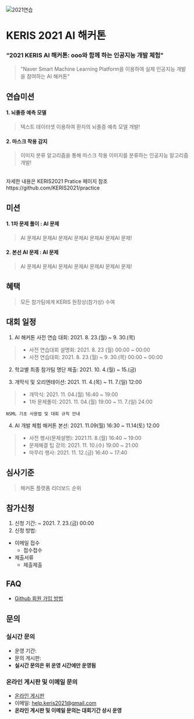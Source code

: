 ![2021연습](https://user-images.githubusercontent.com/84825409/119595987-643b4d80-be19-11eb-8582-1408bc9f4bdb.png)

# KERIS 2021 AI 해커톤
### “2021 KERIS AI 해커톤: ooo와 함께 하는 인공지능 개발 체험”
> "Naver Smart Machine Learning Platform을 이용하여 실제 인공지능 개발을 참여하는 AI 해커톤"
  
## 연습미션 
#### 1. 뇌졸증 예측 모델<br>
> 텍스트 데이터셋 이용하여 환자의 뇌졸증 예측 모델 개발!
#### 2. 마스크 착용 감지<br>
> 이미지 분류 알고리즘을 통해 마스크 착용 이미지를 분류하는 인공지능 알고리즘 개발!<br>
<br>
자세한 내용은 KERIS2021 Pratice 페이지 참조<br>
https://github.com/KERIS2021/practice

## 미션
#### 1. 1차 문제 풀이 : AI 문제<br>
> AI 문제AI 문제AI 문제AI 문제AI 문제AI 문제AI 문제!
#### 2. 본선 AI 문제 : AI 문제<br>
> AI 문제AI 문제AI 문제AI 문제AI 문제AI 문제AI 문제!<br>

## 혜택
> 모든 참가팀에게 KERIS 원장상(참가상) 수여



## 대회 일정
1. AI 해커톤 사전 연습 대회: 2021. 8. 23.(월) ~ 9. 30.(목)<br>
>- 사전 연습대회 설명회: 2021. 8. 23 (월) 00:00 ~ 00:00
>- 사전 연습대회: 2021. 8. 23.(월) ~ 9. 30.(목) 00:00 ~ 00:00
2. 학교별 최종 참가팀 명단 제출: 2021. 10. 4.(월) ~ 15.(금)<br>

3. 개막식 및 오리엔테이션: 2021. 11. 4.(목) ~ 11. 7.(일) 12:00<br>
>- 개막식: 2021. 11. 04.(월) 16:40 ~ 19:00 
>- 1차 문제풀이: 2021. 11. 04.(월) 19:00 ~ 11. 7.(일) 24:00
<pre><code>NSML 기초 사용법 및 대회 규칙 안내 </code></pre>
4. AI 개발 체험 해커톤 본선: 2021. 11.09(월) 16:30 ~ 11.14(토) 12:00
>- 사전 행사(문제설명): 2021.11. 8.(월) 16:40 ~ 19:00  
>- 문제해결 팁 강의: 2021. 11. 10.(수) 19:00 ~ 21:00 
>- 마무리 행사: 2021. 11. 12.(금) 16:40 ~ 17:40

## 심사기준
> 해커톤 플랫폼 리더보드 순위

## 참가신청
1. 신청 기간: ~ 2021. 7. 23.(금) 00:00 <br>
2. 신청 방법: <br>
  + 이메일 접수
    + 접수접수
  + 제출서류
    + 제출제출

## FAQ
* [Github 회원 가입 방법](https://github.com/keris2020/hackathon/issues/2#issue-725131238)

## 문의

### 실시간 문의
* 운영 기간: 
* 문의 게시판: 
* **실시간 문의은 위 운영 시간에만 운영됨**
 
### 온라인 게시판 및 이메일 문의
* [온라인 게시판](https://github.com/keris2021/hackathon/issues)
* 이메일: help.keris2021@gmail.com 
* **온라인 게시판 및 이메일 문의는 대회기간 상시 운영**
